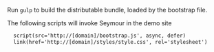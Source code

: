 Run `gulp` to build the distributable bundle, loaded by the bootstrap file.

The following scripts will invoke Seymour in the demo site

```html
  script(src='http://[domain]/bootstrap.js', async, defer)
  link(href='http://[domain]/styles/style.css', rel='stylesheet')
```
